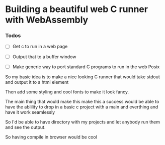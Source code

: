 
# Building a beautiful web C runner with WebAssembly



### Todos

- [ ] Get c to run in a web page
- [ ] Output that to a buffer window
- [ ] Make generic way to port standard C programs to run in the web Posix



So my basic idea is to make a nice looking C runner that would take stdout and output it to a html element

Then add some styling and cool fonts to make it look fancy.

The main thing that would make this make this a success would be able to have the ablility to drop in a basic c project with a main and everthing and have it work seamlessly

So I'd be able to have directory with my projects and let anybody run them and see the output.

So having compile in browser would be cool
